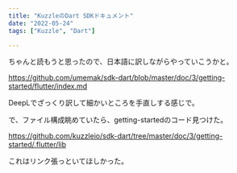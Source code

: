 ```yaml
---
title: "KuzzleのDart SDKドキュメント"
date: "2022-05-24"
tags: ["Kuzzle", "Dart"]

---
```


ちゃんと読もうと思ったので、日本語に訳しながらやっていこうかと。

https://github.com/umemak/sdk-dart/blob/master/doc/3/getting-started/flutter/index.md

DeepLでざっくり訳して細かいところを手直しする感じで。

で、ファイル構成眺めていたら、getting-startedのコード見つけた。

https://github.com/kuzzleio/sdk-dart/tree/master/doc/3/getting-started/.flutter/lib

これはリンク張っといてほしかった。
